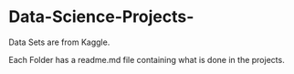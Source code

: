 # Data-Science-Projects-

Data Sets are from Kaggle.

Each Folder has a readme.md  file containing what is done in the projects.

